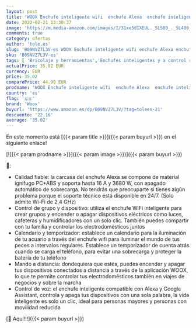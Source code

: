 ```yaml
---
layout: post
title: 'WOOX Enchufe inteligente wifi  enchufe Alexa  enchufe inteligente  mando a distancia  control por voz con Alexa y Google Home  temporizador  no necesita hub  4 unidades'
date: 2022-02-21 13:30:37
image: 'https://m.media-amazon.com/images/I/31xe5dIXEUL._SL500_._SL400_.jpg'
comments: true
category: ofertas
author: 'tole.es'
slug: 'B09NVZ7L3V-es WOOX Enchufe inteligente wifi enchufe Alexa enchufe...'
sku: 'B09NVZ7L3V-es'
tags: [ 'Bricolaje y herramientas','Enchufes inteligentes y a control remoto','Enchufes y accesorios','Instalación eléctrica','alexa','enchufe','google','home','inteligente','woox', ]
actualPrice: 35.02 EUR
currency: EUR
price: 35.02
comparePrice: 44.99 EUR
prodname: 'WOOX Enchufe inteligente wifi  enchufe Alexa  enchufe inteligente  mando a distancia  control por voz con Alexa y Google Home  temporizador  no necesita hub  4 unidades'
country: 'es'
flag: '🇪🇸'
brand: 'Woox'
buyurl: 'https://www.amazon.es/dp/B09NVZ7L3V/?tag=tolees-21'
descuento: '22.16'
average: '35.02'
---
```


En este momento está [{{< param title >}}]({{< param buyurl >}}) en el siguiente enlace!

[![{{< param prodname >}}]({{< param image >}})]({{< param buyurl >}})

🔎:

- Calidad fiable: la carcasa del enchufe Alexa se compone de material ignífugo PC+ABS y soporta hasta 16 A y 3680 W, con apagado automático de sobrecarga. No tendrás que preocuparte si tienes algún problema porque el soporte técnico está disponible en 24/7. (Solo admite Wi-Fi de 2,4 GHz)
- Control de grupo y dispositivo: utiliza el enchufe WiFi inteligente para crear grupos y encender o apagar dispositivos eléctricos como luces, cafeteras y humidificadores con un solo clic. También puedes compartir con tu familia y controlar los electrodomésticos juntos
- Calendario y temporizador: establece un calendario para la iluminación de tu acuario a través del enchufe wifi para iluminar el mundo de tus peces a intervalos regulares. Establece un temporizador de cuenta atrás cuando se carga el teléfono, para evitar una sobrecarga y proteger la batería de tu teléfono
- Mando a distancia: dondequiera que estés, puedes encender y apagar tus dispositivos conectados a distancia a través de la aplicación WOOX, lo que te permite controlar tus electrodomésticos también en viajes de negocios y sobre la marcha
- Control de voz: el enchufe inteligente compatible con Alexa y Google Assistant, controla y apaga tus dispositivos con una sola palabra, la vida inteligente es solo un clic, ideal para personas mayores y personas con movilidad reducida

[🛒 Aquí!!!]({{< param buyurl >}})
